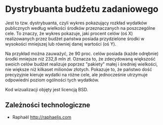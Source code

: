 Dystrybuanta budżetu zadaniowego
===============================================
Jest to tzw. dystrybuanta, czyli wykres pokazujący rozkład wydatków publicznych według wielkości środków przeznaczanych na poszczególne cele. To znaczy, że wykres pokazuje, jaki procent celów (oś X) realizowanych przez budżet państwa posiada przydzielone środki w wysokości mniejszej lub równiej danej wartości (oś Y).

Na przykład można zauważyć, że 90 proc. celów posiada (każde odrębnie) środki mniejsze niż 232,8 mln zł. Oznacza to, że zdecydowaną większość swoich celów budżet realizuje poprzez "pakiety" małej i średniej wielkości, nie większe niż kilkaset milionów złotych. Pokazuje to, że państwo dość precyzyjnie kieruje wydatki na różne cele, ale jednocześnie utrzymuje odpowiedni poziom ogólności tych wydatków. 

Kod wizualizacji objęty jest licencją BSD. 


Zależności technologiczne
-------------------------

- Raphaël <http://raphaeljs.com>